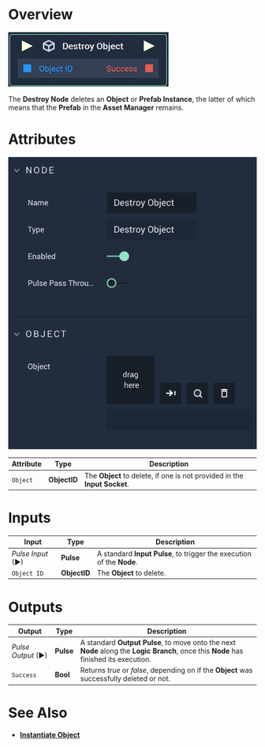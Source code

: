 # Overview

![The Destroy Object Node.](../../../.gitbook/assets/destroyobjectid.png)

The **Destroy Node** deletes an **Object** or **Prefab Instance**, the latter of which means that the **Prefab** in the **Asset Manager** remains. 

# Attributes

![The Destroy Object Node Attributes.](../../../.gitbook/assets/destroyobjectattributes.png)

|Attribute|Type|Description|
|---|---|---|
|`Object`|**ObjectID**|The **Object** to delete, if one is not provided in the **Input Socket**.|

# Inputs

|Input|Type|Description|
|---|---|---|
|*Pulse Input* (►)|**Pulse**|A standard **Input Pulse**, to trigger the execution of the **Node**.|
|`Object ID`|**ObjectID**|The **Object** to delete.|

# Outputs

|Output|Type|Description|
|---|---|---|
|*Pulse Output* (►)|**Pulse**|A standard **Output Pulse**, to move onto the next **Node** along the **Logic Branch**, once this **Node** has finished its execution.|
|`Success`|**Bool**|Returns *true* or *false*, depending on if the **Object** was successfully deleted or not.|

# See Also

* [**Instantiate Object**](instantiate.md)